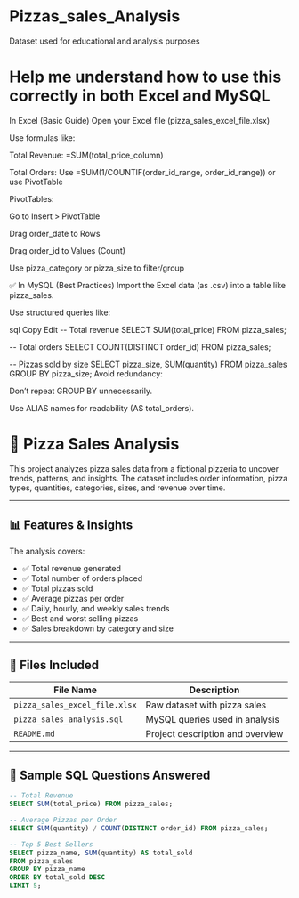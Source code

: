 # Pizzas_sales_Analysis
Dataset used for educational and analysis purposes

# Help me understand how to use this correctly in both Excel and MySQL

In Excel (Basic Guide)
Open your Excel file (pizza_sales_excel_file.xlsx)

Use formulas like:

Total Revenue: =SUM(total_price_column)

Total Orders: Use =SUM(1/COUNTIF(order_id_range, order_id_range)) or use PivotTable

PivotTables:

Go to Insert > PivotTable

Drag order_date to Rows

Drag order_id to Values (Count)

Use pizza_category or pizza_size to filter/group

✅ In MySQL (Best Practices)
Import the Excel data (as .csv) into a table like pizza_sales.

Use structured queries like:

sql
Copy
Edit
-- Total revenue
SELECT SUM(total_price) FROM pizza_sales;

-- Total orders
SELECT COUNT(DISTINCT order_id) FROM pizza_sales;

-- Pizzas sold by size
SELECT pizza_size, SUM(quantity) FROM pizza_sales GROUP BY pizza_size;
Avoid redundancy:

Don’t repeat GROUP BY unnecessarily.

Use ALIAS names for readability (AS total_orders).

# 🍕 Pizza Sales Analysis

This project analyzes pizza sales data from a fictional pizzeria to uncover trends, patterns, and insights. The dataset includes order information, pizza types, quantities, categories, sizes, and revenue over time.

---

## 📊 Features & Insights

The analysis covers:

- ✅ Total revenue generated
- ✅ Total number of orders placed
- ✅ Total pizzas sold
- ✅ Average pizzas per order
- ✅ Daily, hourly, and weekly sales trends
- ✅ Best and worst selling pizzas
- ✅ Sales breakdown by category and size

---

## 📁 Files Included

| File Name                          | Description                          |
|-----------------------------------|--------------------------------------|
| `pizza_sales_excel_file.xlsx`     | Raw dataset with pizza sales         |
| `pizza_sales_analysis.sql`        | MySQL queries used in analysis       |
| `README.md`                       | Project description and overview     |

---

## 🧠 Sample SQL Questions Answered

```sql
-- Total Revenue
SELECT SUM(total_price) FROM pizza_sales;

-- Average Pizzas per Order
SELECT SUM(quantity) / COUNT(DISTINCT order_id) FROM pizza_sales;

-- Top 5 Best Sellers
SELECT pizza_name, SUM(quantity) AS total_sold
FROM pizza_sales
GROUP BY pizza_name
ORDER BY total_sold DESC
LIMIT 5;

